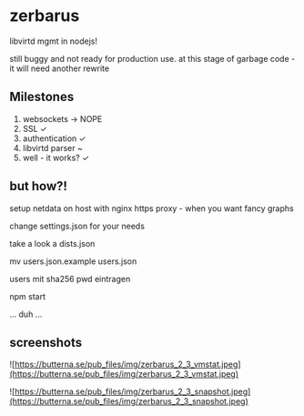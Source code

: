 # zerbarus

libvirtd mgmt in nodejs!

still buggy and not ready for production use. at this stage of garbage code - it will need another rewrite

## Milestones

1. websockets -> NOPE
2. SSL ✓
3. authentication ✓
4. libvirtd parser ~
5. well - it works? ✓

## but how?!
setup netdata on host with nginx https proxy - when you want fancy 
graphs

change settings.json for your needs

take a look a dists.json

mv users.json.example users.json

users mit sha256 pwd eintragen

npm start

... duh ...

## screenshots
![https://butterna.se/pub_files/img/zerbarus_2_3_vmstat.jpeg](https://butterna.se/pub_files/img/zerbarus_2_3_vmstat.jpeg)

![https://butterna.se/pub_files/img/zerbarus_2_3_snapshot.jpeg](https://butterna.se/pub_files/img/zerbarus_2_3_snapshot.jpeg)

